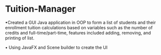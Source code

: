# Tuition-Manager
•Created a GUI Java application in OOP to form a list of students and their enrollment tuition calculations based on variables such as the number of credits and full-time/part-time, features included adding, removing, and printing of list.

•	Using JavaFX and Scene builder to create the UI
